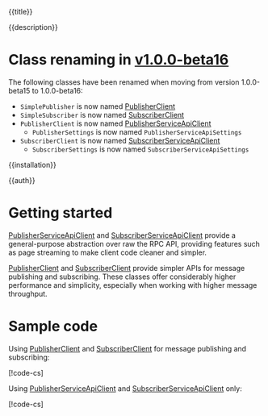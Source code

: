 {{title}}

{{description}}

# Class renaming in [v1.0.0-beta16](https://www.nuget.org/packages/Google.Cloud.PubSub.V1/1.0.0-beta16)

The following classes have been renamed when moving from version 1.0.0-beta15 to 1.0.0-beta16:

* `SimplePublisher` is now named [PublisherClient](obj/api/Google.Cloud.PubSub.V1.PublisherClient.yml)
* `SimpleSubscriber` is now named [SubscriberClient](obj/api/Google.Cloud.PubSub.V1.SubscriberClient.yml)
* `PublisherClient` is now named [PublisherServiceApiClient](obj/api/Google.Cloud.PubSub.V1.PublisherServiceApiClient.yml)
  * `PublisherSettings` is now named `PublisherServiceApiSettings`
* `SubscriberClient` is now named [SubscriberServiceApiClient](obj/api/Google.Cloud.PubSub.V1.SubscriberServiceApiClient.yml)
  * `SubscriberSettings` is now named `SubscriberServiceApiSettings`

{{installation}}

{{auth}}

# Getting started

[PublisherServiceApiClient](obj/api/Google.Cloud.PubSub.V1.PublisherServiceApiClient.yml) and
[SubscriberServiceApiClient](obj/api/Google.Cloud.PubSub.V1.SubscriberServiceApiClient.yml)
provide a general-purpose abstraction over raw the RPC API, providing
features such as page streaming to make client code cleaner and
simpler.

[PublisherClient](obj/api/Google.Cloud.PubSub.V1.PublisherClient.yml) and [SubscriberClient](obj/api/Google.Cloud.PubSub.V1.SubscriberClient.yml) provide simpler APIs for message publishing and subscribing. These classes offer considerably higher performance and simplicity, especially when working with higher message throughput.

# Sample code

Using [PublisherClient](obj/api/Google.Cloud.PubSub.V1.PublisherClient.yml) and [SubscriberClient](obj/api/Google.Cloud.PubSub.V1.SubscriberClient.yml) for message publishing and subscribing:

[!code-cs[](obj/snippets/Google.Cloud.PubSub.V1.SubscriberServiceApiClient.txt#SimpleOverview)]

Using [PublisherServiceApiClient](obj/api/Google.Cloud.PubSub.V1.PublisherServiceApiClient.yml) and
[SubscriberServiceApiClient](obj/api/Google.Cloud.PubSub.V1.SubscriberServiceApiClient.yml) only:

[!code-cs[](obj/snippets/Google.Cloud.PubSub.V1.SubscriberServiceApiClient.txt#Overview)]
